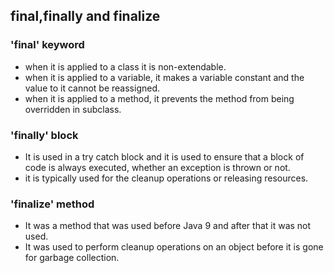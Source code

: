 <h2>final,finally and finalize</h2>

<h3>'final' keyword</h3> 
<ul>
 <li>
   when it is applied to a class it is non-extendable.
 </li>
  <li>
    when it is applied to a variable, it makes a variable constant and the value to it cannot be reassigned.
  </li>
  <li>
    when it is applied to a method, it prevents the method from being overridden in subclass.
  </li>
</ul>

<h3>'finally' block</h3>
<ul>
  <li>
    It is used in a try catch block and it is used to ensure that a block of code is always executed, whether an exception is thrown or not.
  </li>
  <li>
    it is typically used for the cleanup operations or releasing resources.
  </li>
</ul>

<h3>'finalize' method</h3>
<ul>
  <li>
    It was a method that was used before Java 9 and after that it was not used.
  </li>
  <li>
    It was used to perform cleanup operations on an object before it is gone for garbage collection.
  </li>
</ul>
